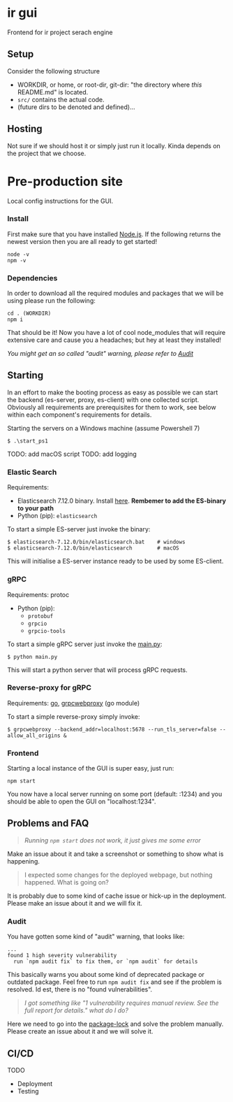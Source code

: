 # ir gui
Frontend for ir project serach engine

## Setup
Consider the following structure
* WORKDIR, or home, or root-dir, git-dir: "the directory where _this_ README.md" is located.
* `src/` contains the actual code.
* (future dirs to be denoted and defined)...

## Hosting
Not sure if we should host it or simply just run it locally. Kinda depends on the project that we choose.

# Pre-production site
Local config instructions for the GUI.

### Install

First make sure that you have installed [Node.js](https://nodejs.org/en/download/).
If the following returns the newest version then you are all ready to get started!
```
node -v
npm -v
```

### Dependencies
In order to download all the required modules and packages that we will be using please run the following:

```
cd . (WORKDIR)
npm i
```
That should be it! Now you have a lot of cool node_modules that will require extensive care and cause you a headaches; but hey at least they installed!

_You might get an so called "audit" warning, please refer to [Audit](###Audit)_

## Starting

In an effort to make the booting process as easy as possible we can start the backend (es-server, proxy, es-client) with one collected script. Obviously all requirements are prerequisites for them to work, see below within each component's requirements for details.

Starting the servers on a Windows machine (assume Powershell 7)
```shell
$ .\start_ps1
```
TODO: add macOS script
TODO: add logging


### Elastic Search
Requirements:
* Elasticsearch 7.12.0 binary. Install [here](https://www.elastic.co/downloads/elasticsearch). **Rembemer to add the ES-binary to your path**
* Python (pip): `elasticsearch`

To start a simple ES-server just invoke the binary:
```shell
$ elasticsearch-7.12.0/bin/elasticsearch.bat    # windows
$ elasticsearch-7.12.0/bin/elasticsearch        # macOS
```
This will initialise a ES-server instance ready to be used by some ES-client.

### gRPC
Requirements: protoc
* Python (pip):
  * `protobuf`
  * `grpcio`
  * `grpcio-tools`

To start a simple gRPC server just invoke the [main.py](/backend/src/es/main.py):
```shell
$ python main.py
```
This will start a python server that will process gRPC requests.

### Reverse-proxy for gRPC
Requirements: [go](https://golang.org/dl), [grpcwebproxy](https://github.com/improbable-eng/grpc-web/tree/master/go/grpcwebproxy) (go module)

To start a simple reverse-proxy simply invoke:
```shell
$ grpcwebproxy --backend_addr=localhost:5678 --run_tls_server=false --allow_all_origins &
```

### Frontend
Starting a local instance of the GUI is super easy, just run:

```
npm start
```
You now have a local server running on some port (default: :1234) and you should be able to open the GUI on "localhost:1234".


## Problems and FAQ

> _Running `npm start` does not work, it just gives me some error_

Make an issue about it and take a screenshot or something to show what is happening.

> I expected some changes for the deployed webpage, but nothing happened. What is going on?

It is probably due to some kind of cache issue or hick-up in the deployment. Please make an issue about it and we will fix it.


### Audit
You have gotten some kind of "audit" warning, that looks like:
```
...
found 1 high severity vulnerability
  run `npm audit fix` to fix them, or `npm audit` for details
```
This basically warns you about some kind of deprecated package or outdated package. Feel free to run `npm audit fix` and see if the problem is resolved. Id est, there is no "found vulnerabilities".

> _I got something like "1 vulnerability requires manual review. See the full report for details." what do I do?_

Here we need to go into the [package-lock](./package-lock.json) and solve the problem manually. Please create an issue about it and we will solve it.

## CI/CD
TODO
* Deployment
* Testing

